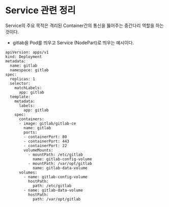 # Service 관련 정리 

Service의 주요 목적은 격리된 Container간의 통신을 뚫어주는 중간다리 역할을 하는 것이다. 

- gitlab을 Pod를 띄우고 Service (NodePart)로 띄우는 예시이다.
``` shell
apiVersion: apps/v1
kind: Deployment
metadata:
  name: gitlab
  namespace: gitlab
spec:
  replicas: 1
  selector:
    matchLabels:
      app: gitlab
  template:
    metadata:
      labels:
        app: gitlab
    spec:
      containers:
      - image: gitlab/gitlab-ce
        name: gitlab
        ports:
        - containerPort: 80
        - containerPort: 443
        - containerPort: 22
        volumeMounts:
          - mountPath: /etc/gitlab
            name: gitlab-config-volume
          - mountPath: /var/opt/gitlab
            name: gitlab-data-volume
      volumes:
        - name: gitlab-config-volume
          hostPath:
            path: /etc/gitlab
        - name: gitlab-data-volume
          hostPath:
            path: /var/opt/gitlab
```
